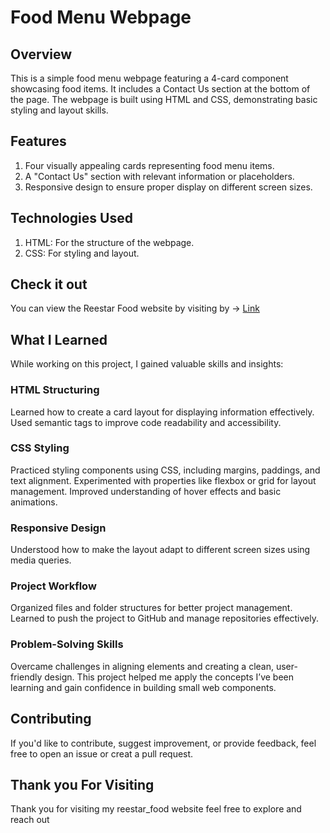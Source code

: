 # Food Menu Webpage
## Overview
This is a simple food menu webpage featuring a 4-card component showcasing food items. It includes a Contact Us section at the bottom of the page. The webpage is built using HTML and CSS, demonstrating basic styling and layout skills.

## Features
1. Four visually appealing cards representing food menu items.
2. A "Contact Us" section with relevant information or placeholders.
3. Responsive design to ensure proper display on different screen sizes.
   
## Technologies Used
1. HTML: For the structure of the webpage.
2. CSS: For styling and layout.

## Check it out
You can view the Reestar Food website by visiting by -> [Link](https://ariyavasanth.github.io/Reestar_food_menu/)

## What I Learned
While working on this project, I gained valuable skills and insights:

### HTML Structuring

Learned how to create a card layout for displaying information effectively.
Used semantic tags to improve code readability and accessibility.

### CSS Styling

Practiced styling components using CSS, including margins, paddings, and text alignment.
Experimented with properties like flexbox or grid for layout management.
Improved understanding of hover effects and basic animations.

### Responsive Design

Understood how to make the layout adapt to different screen sizes using media queries.

### Project Workflow

Organized files and folder structures for better project management.
Learned to push the project to GitHub and manage repositories effectively.

### Problem-Solving Skills

Overcame challenges in aligning elements and creating a clean, user-friendly design.
This project helped me apply the concepts I’ve been learning and gain confidence in building small web components.

## Contributing
If you'd like to contribute, suggest improvement, or provide feedback, feel free to open an issue or creat a pull request.

## Thank you For Visiting
Thank you for visiting my reestar_food website feel free to explore and reach out

